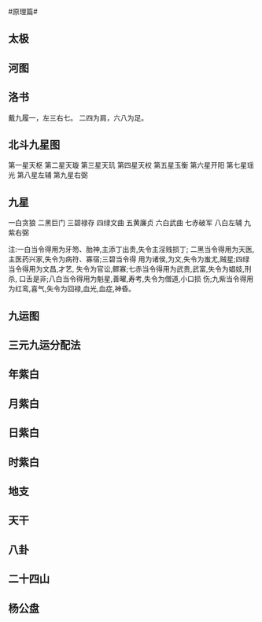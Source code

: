 #原理篇#
## 太极
## 河图
## 洛书

戴九履一，左三右七。
二四为肩，六八为足。


## 北斗九星图

第一星天枢
第二星天璇
第三星天玑
第四星天权
第五星玉衡
第六星开阳
第七星瑶光
第八星左辅
第九星右弼


## 九星
一白贪狼
二黑巨门
三碧禄存
四绿文曲
五黄廉贞
六白武曲
七赤破军
八白左辅
九紫右弼

注:一白当令得用为牙笏、胎神,主添丁出贵,失令主淫贱损丁;二黑当令得用为天医,主医药兴家,失令为病符、寡宿;三碧当令得 用为诸侯,为文,失令为蚩尤,贼星;四绿当令得用为文昌,才艺, 失令为官讼,鳏寡;七赤当令得用为武贵,武富,失令为娼妓,刑杀, 口舌是非;八白当令得用为魁星,善曜,寿考,失令为僧道,小口损 伤;九紫当令得用为红鸾,喜气,失令为回禄,血光,血症,神昏。



## 九运图
## 三元九运分配法
## 年紫白
## 月紫白
## 日紫白
## 时紫白
## 地支
## 天干
## 八卦
## 二十四山
## 杨公盘
